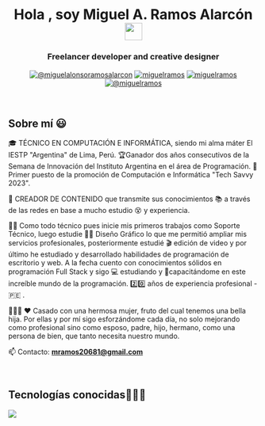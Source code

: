 
<h1 align="center"><b>Hola , soy Miguel A. Ramos Alarcón </b><img src="https://media.giphy.com/media/hvRJCLFzcasrR4ia7z/giphy.gif" width="35"></h1>

<h3 align="center "><b>Freelancer developer and creative designer</b></h3>

<p align="center">
  <a href="https://www.youtube.com/@miguelalonsoramosalarcon" target="_blank"><img align="center" src="https://img.shields.io/badge/YouTube-FF0000?style=for-the-badge&logo=youtube&logoColor=white" alt="@miguelalonsoramosalarcon"  /></a>
<a href="#" target="_blank"><img align="center" src="https://img.shields.io/badge/LinkedIn-0077B5?style=for-the-badge&logo=linkedin&logoColor=white" alt="miguelramos"/></a>
<a href="#" target="_blank"><img align="center" src="https://img.shields.io/badge/Facebook-1877F2?style=for-the-badge&logo=facebook&logoColor=white" alt="miguelramos"  /></a>
<a href = "mailto:mramos20681@gmail.com" target="_blank"><img align="center" src="https://img.shields.io/badge/Gmail-D14836?style=for-the-badge&logo=gmail&logoColor=white" alt="@miguelramos"  /></a>
  </p>
<br>

<h2>Sobre mí 😃</h2>

<p align="left">
🎓 TÉCNICO EN COMPUTACIÓN E INFORMÁTICA, siendo mi alma máter El IESTP "Argentina" de Lima, Perú. 🏆Ganador dos años consecutivos de la Semana de Innovación del Instituto Argentina en el área de Programación. 🥇Primer puesto de la promoción de Computación e Informática "Tech Savvy 2023".

🎥 CREADOR DE CONTENIDO que transmite sus conocimientos 📚 a través de las redes en base a mucho estudio 😵 y experiencia.

👨‍💻 Como todo técnico pues inicie mis primeros trabajos como Soporte Técnico, luego estudie 🧑‍🎨	Diseño Gráfico lo que me permitió ampliar mis servicios profesionales, posteriormente estudié 🎬 edición de video y por último he estudiado y desarrollado habilidades de programación de escritorio y web. A la fecha cuento con conocimientos sólidos en programación Full Stack y sigo 💻 estudiando y 💪capacitándome en este increíble mundo de la programación. 2️⃣0️⃣ años de experiencia profesional - :peru:	.

👨‍👩‍👧 ♥️ Casado con una hermosa mujer, fruto del cual tenemos una bella hija. Por ellas y por mí sigo esforzándome cada día, no solo mejorando como profesional sino como esposo, padre, hijo, hermano, como una persona de bien, que tanto necesita nuestro mundo.


📫 Contacto: **mramos20681@gmail.com**
<!--Intro end-->
  </p>
<br>

<h2 >Tecnologías conocidas👨🏻‍💻</h2>
<!--tech stack icons-->
<p align="left">
  <a href="https://skillicons.dev">
    <img src="https://skillicons.dev/icons?i=cs,java,php,css,html,bootstrap,wordpress,js,mysql,github,vscode,ai,ae,figma,jquery,visualstudio,vscode,ps&perline=12" />
  </a>
</p>
<br>
<!--
-->


